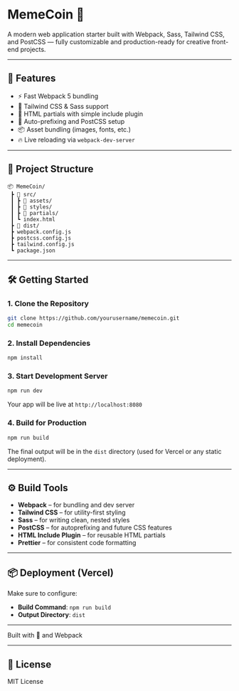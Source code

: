 
# MemeCoin 💸

A modern web application starter built with Webpack, Sass, Tailwind CSS, and PostCSS — fully customizable and production-ready for creative front-end projects.

---

## 🚀 Features

- ⚡ Fast Webpack 5 bundling
- 🎨 Tailwind CSS & Sass support
- 🧩 HTML partials with simple include plugin
- 💅 Auto-prefixing and PostCSS setup
- 📦 Asset bundling (images, fonts, etc.)
- 🔥 Live reloading via `webpack-dev-server`

---

## 📁 Project Structure

```
📦 MemeCoin/
 ┣ 📂 src/
 ┃ ┣ 📂 assets/
 ┃ ┣ 📂 styles/
 ┃ ┣ 📂 partials/
 ┃ ┗ index.html
 ┣ 📂 dist/
 ┣ webpack.config.js
 ┣ postcss.config.js
 ┣ tailwind.config.js
 ┗ package.json
```

---

## 🛠️ Getting Started

### 1. Clone the Repository
```bash
git clone https://github.com/yourusername/memecoin.git
cd memecoin
```

### 2. Install Dependencies
```bash
npm install
```

### 3. Start Development Server
```bash
npm run dev
```
Your app will be live at `http://localhost:8080`

### 4. Build for Production
```bash
npm run build
```
The final output will be in the `dist` directory (used for Vercel or any static deployment).

---

## ⚙️ Build Tools

- **Webpack** – for bundling and dev server
- **Tailwind CSS** – for utility-first styling
- **Sass** – for writing clean, nested styles
- **PostCSS** – for autoprefixing and future CSS features
- **HTML Include Plugin** – for reusable HTML partials
- **Prettier** – for consistent code formatting

---

## 📦 Deployment (Vercel)

Make sure to configure:
- **Build Command**: `npm run build`
- **Output Directory**: `dist`

---




Built with 💖 and Webpack

---

## 📜 License

MIT License
